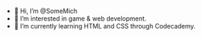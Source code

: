 - 👋 Hi, I’m @SomeMich
- 👀 I’m interested in game & web development.
- 🌱 I’m currently learning HTML and CSS through Codecademy.

<!---
SomeMich/SomeMich is a ✨ special ✨ repository because its `README.md` (this file) appears on your GitHub profile.
You can click the Preview link to take a look at your changes.
--->
